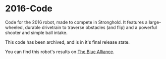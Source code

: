 # 2016-Code

Code for the 2016 robot, made to compete in Stronghold. It features a large-wheeled, durable drivetrain to traverse obstacles (and flip) and a powerful shooter and simple ball intake. 

This code has been archived, and is in it's final release state. 

You can find this robot's results on [The Blue Alliance](http://www.thebluealliance.com/team/1699/2016).
